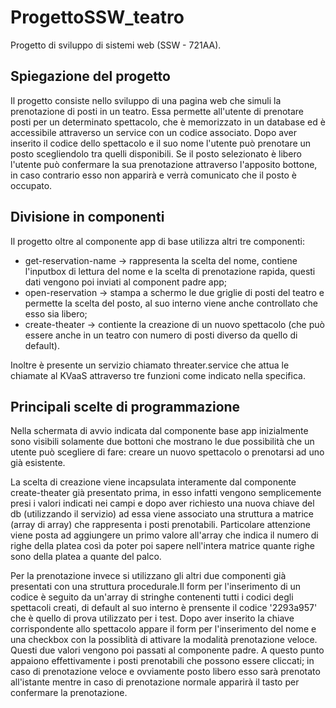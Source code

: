 # ProgettoSSW_teatro

Progetto di sviluppo di sistemi web (SSW - 721AA).

## Spiegazione del progetto

Il progetto consiste nello sviluppo di una pagina web che simuli la prenotazione di posti in un teatro.
Essa permette all'utente di prenotare posti per un determinato spettacolo, che è memorizzato in un database ed è accessibile attraverso un service con un codice associato.
Dopo aver inserito il codice dello spettacolo e il suo nome l'utente può prenotare un posto scegliendolo tra quelli disponibili. Se il posto selezionato è libero l'utente può confermare la sua prenotazione attraverso l'apposito bottone, in caso contrario esso non apparirà e verrà comunicato che il posto è occupato.

## Divisione in componenti

Il progetto oltre al componente app di base utilizza altri tre componenti:

- get-reservation-name -> rappresenta la scelta del nome, contiene l'inputbox di lettura del nome e la scelta di prenotazione rapida, questi dati vengono poi inviati al component padre app;
- open-reservation -> stampa a schermo le due griglie di posti del teatro e permette la scelta del posto, al suo interno viene anche controllato che esso sia libero;
- create-theater -> contiente la creazione di un nuovo spettacolo (che può essere anche in un teatro con numero di posti diverso da quello di default).

Inoltre è presente un servizio chiamato threater.service che attua le chiamate al KVaaS attraverso tre funzioni come indicato nella specifica.

## Principali scelte di programmazione

Nella schermata di avvio indicata dal componente base app inizialmente sono visibili solamente due bottoni che mostrano le due possibilità che un utente può scegliere di fare: creare un nuovo spettacolo o prenotarsi ad uno già esistente.

La scelta di creazione viene incapsulata interamente dal componente create-theater già presentato prima, in esso infatti vengono semplicemente presi i valori indicati nei campi e dopo aver richiesto una nuova chiave del db (utilizzando il servizio) ad essa viene associato una struttura a matrice (array di array) che rappresenta i posti prenotabili. Particolare attenzione viene posta ad aggiungere un primo valore all'array che indica il numero di righe della platea così da poter poi sapere nell'intera matrice quante righe sono della platea a quante del palco.

Per la prenotazione invece si utilizzano gli altri due componenti già presentati con una struttura procedurale.Il form per l'inserimento di un codice è seguito da un'array di stringhe contenenti tutti i codici degli spettacoli creati, di default al suo interno è prensente il codice '2293a957' che è quello di prova utilizzato per i test.
Dopo aver inserito la chiave corrispondente allo spettacolo appare il form per l'inserimento del nome e una checkbox con la possiblità di attivare la modalità prenotazione veloce. Questi due valori vengono poi passati al componente padre. A questo punto appaiono effettivamente i posti prenotabili che possono essere cliccati; in caso di prenotazione veloce e ovviamente posto libero esso sarà prenotato all'istante mentre in caso di prenotazione normale apparirà il tasto per confermare la prenotazione.
